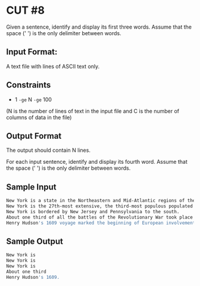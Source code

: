 # CUT #8
Given a sentence, identify and display its first three words. Assume that the space (' ') is the only delimiter between words.

## Input Format:

A text file with  lines of ASCII text only.

## Constraints
- 1 `-ge` N `-ge` 100


(N is the number of lines of text in the input file and C is the number of columns of data in the file)

## Output Format
The output should contain N lines.

For each input sentence, identify and display its fourth word. Assume that the space (' ') is the only delimiter between words.


## Sample Input
```bash
New York is a state in the Northeastern and Mid-Atlantic regions of the United States. 
New York is the 27th-most extensive, the third-most populous populated of the 50 United States. 
New York is bordered by New Jersey and Pennsylvania to the south.
About one third of all the battles of the Revolutionary War took place in New York.
Henry Hudson's 1609 voyage marked the beginning of European involvement with the area.

```

## Sample Output
```bash
New York is
New York is
New York is
About one third
Henry Hudson's 1609.
```